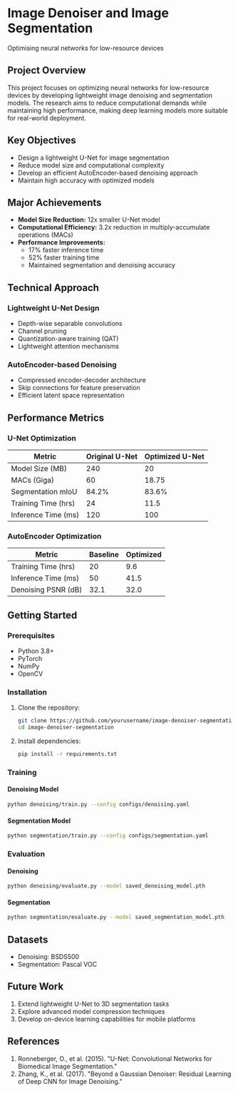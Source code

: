 # Image Denoiser and Image Segmentation
Optimising neural networks for low-resource devices

## Project Overview

This project focuses on optimizing neural networks for low-resource devices by developing lightweight image denoising and segmentation models. The research aims to reduce computational demands while maintaining high performance, making deep learning models more suitable for real-world deployment.


## Key Objectives

- Design a lightweight U-Net for image segmentation
- Reduce model size and computational complexity
- Develop an efficient AutoEncoder-based denoising approach
- Maintain high accuracy with optimized models

## Major Achievements

- **Model Size Reduction:** 12x smaller U-Net model
- **Computational Efficiency:** 3.2x reduction in multiply-accumulate operations (MACs)
- **Performance Improvements:**
  - 17% faster inference time
  - 52% faster training time
  - Maintained segmentation and denoising accuracy

## Technical Approach

### Lightweight U-Net Design
- Depth-wise separable convolutions
- Channel pruning
- Quantization-aware training (QAT)
- Lightweight attention mechanisms

### AutoEncoder-based Denoising
- Compressed encoder-decoder architecture
- Skip connections for feature preservation
- Efficient latent space representation

## Performance Metrics

### U-Net Optimization

| Metric              | Original U-Net | Optimized U-Net |
|---------------------|----------------|-----------------|
| Model Size (MB)     | 240            | 20              |
| MACs (Giga)         | 60             | 18.75           |
| Segmentation mIoU   | 84.2%          | 83.6%           |
| Training Time (hrs) | 24             | 11.5            |
| Inference Time (ms) | 120            | 100             |

### AutoEncoder Optimization

| Metric               | Baseline | Optimized |
|----------------------|----------|-----------|
| Training Time (hrs)  | 20       | 9.6       |
| Inference Time (ms)  | 50       | 41.5      |
| Denoising PSNR (dB)  | 32.1     | 32.0      |


## Getting Started

### Prerequisites
- Python 3.8+
- PyTorch
- NumPy
- OpenCV

### Installation

1. Clone the repository:
   ```bash
   git clone https://github.com/yourusername/image-denoiser-segmentation.git
   cd image-denoiser-segmentation
   ```

2. Install dependencies:
   ```bash
   pip install -r requirements.txt
   ```

### Training

#### Denoising Model
```bash
python denoising/train.py --config configs/denoising.yaml
```

#### Segmentation Model
```bash
python segmentation/train.py --config configs/segmentation.yaml
```

### Evaluation

#### Denoising
```bash
python denoising/evaluate.py --model saved_denoising_model.pth
```

#### Segmentation
```bash
python segmentation/evaluate.py --model saved_segmentation_model.pth
```

## Datasets

- Denoising: BSDS500
- Segmentation: Pascal VOC

## Future Work

1. Extend lightweight U-Net to 3D segmentation tasks
2. Explore advanced model compression techniques
3. Develop on-device learning capabilities for mobile platforms

## References

1. Ronneberger, O., et al. (2015). "U-Net: Convolutional Networks for Biomedical Image Segmentation."
2. Zhang, K., et al. (2017). "Beyond a Gaussian Denoiser: Residual Learning of Deep CNN for Image Denoising."
